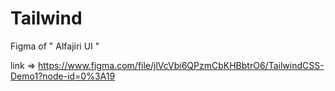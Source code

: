 # Tailwind

Figma of " Alfajiri UI "

link => https://www.figma.com/file/jlVcVbi6QPzmCbKHBbtrO6/TailwindCSS-Demo1?node-id=0%3A19
